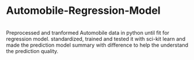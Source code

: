 # Automobile-Regression-Model
<br>
Preprocessed and tranformed Automobile data in python until fit for regression model. standardized, trained and tested it with sci-kit learn  
and made the prediction model summary with difference to help the understand the prediction quality.
 
